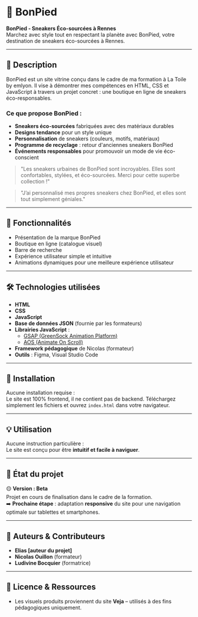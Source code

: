 # 👟 BonPied

**BonPied - Sneakers Éco-sourcées à Rennes**  
Marchez avec style tout en respectant la planète avec BonPied, votre destination de sneakers éco-sourcées à Rennes.

---

## 🌱 Description

BonPied est un site vitrine conçu dans le cadre de ma formation à La Toile by emlyon. Il vise à démontrer mes compétences en HTML, CSS et JavaScript à travers un projet concret : une boutique en ligne de sneakers éco-responsables.

### Ce que propose BonPied :
- **Sneakers éco-sourcées** fabriquées avec des matériaux durables  
- **Designs tendance** pour un style unique  
- **Personnalisation** de sneakers (couleurs, motifs, matériaux)  
- **Programme de recyclage** : retour d'anciennes sneakers BonPied  
- **Événements responsables** pour promouvoir un mode de vie éco-conscient  

> "Les sneakers urbaines de BonPied sont incroyables. Elles sont confortables, stylées, et éco-sourcées. Merci pour cette superbe collection !"

> "J’ai personnalisé mes propres sneakers chez BonPied, et elles sont tout simplement géniales."

---

## 🧩 Fonctionnalités

- Présentation de la marque BonPied  
- Boutique en ligne (catalogue visuel)  
- Barre de recherche  
- Expérience utilisateur simple et intuitive  
- Animations dynamiques pour une meilleure expérience utilisateur  

---

## 🛠️ Technologies utilisées

- **HTML**  
- **CSS**  
- **JavaScript**  
- **Base de données JSON** (fournie par les formateurs)  
- **Librairies JavaScript** :
  - [GSAP (GreenSock Animation Platform)](https://greensock.com/gsap/)
  - [AOS (Animate On Scroll)](https://michalsnik.github.io/aos/)  
- **Framework pédagogique** de Nicolas (formateur)  
- **Outils** : Figma, Visual Studio Code  

---

## 🚀 Installation

Aucune installation requise :  
Le site est 100% frontend, il ne contient pas de backend. Téléchargez simplement les fichiers et ouvrez `index.html` dans votre navigateur.

---

## 💡 Utilisation

Aucune instruction particulière :  
Le site est conçu pour être **intuitif et facile à naviguer**.

---

## 📌 État du projet

🟡 **Version : Beta**  
Projet en cours de finalisation dans le cadre de la formation.  
➡️ **Prochaine étape** : adaptation **responsive** du site pour une navigation optimale sur tablettes et smartphones.

---

## 👥 Auteurs & Contributeurs

- **Elias [auteur du projet]**  
- **Nicolas Ouillon** (formateur)  
- **Ludivine Bocquier** (formatrice)  

---

## 📸 Licence & Ressources

- Les visuels produits proviennent du site **Veja** – utilisés à des fins pédagogiques uniquement.
